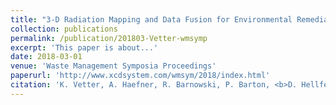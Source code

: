 ```yaml
---
title: "3-D Radiation Mapping and Data Fusion for Environmental Remediation and Cleanup"
collection: publications
permalink: /publication/201803-Vetter-wmsymp
excerpt: 'This paper is about...'
date: 2018-03-01
venue: 'Waste Management Symposia Proceedings'
paperurl: 'http://www.xcdsystem.com/wmsym/2018/index.html'
citation: 'K. Vetter, A. Haefner, R. Barnowski, P. Barton, <b>D. Hellfeld</b>, T. Joshi, R. Pavlovsky, Y. Sanada, Y. Shikaze, and T. Torii, &quot;3-D Radiation Mapping and Data Fusion for Environmental Remediation and Cleanup&quot;, <i>in Proc. Waste Management Symp.</i>, Phoenix, AZ, Mar. 2018.'
---
```

